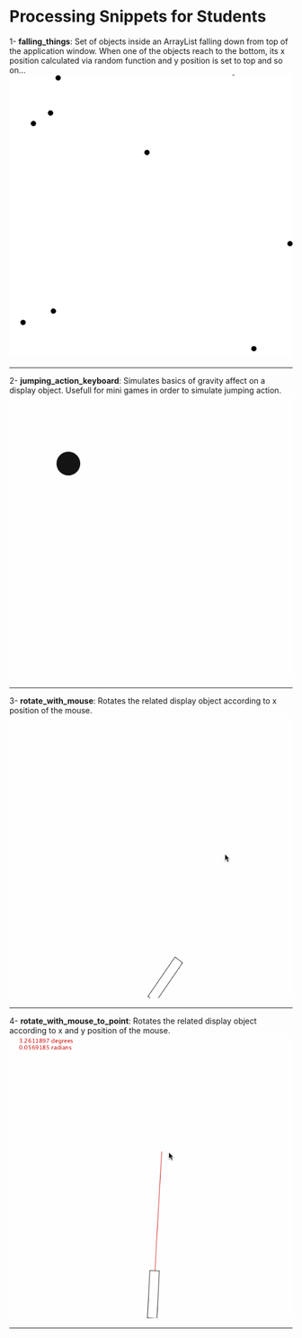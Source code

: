 # Processing Snippets for Students

1- **falling_things**: Set of objects inside an ArrayList falling down from top of the application window. When one of the objects reach to the bottom, its x position calculated via random function and y position is set to top and so on...
![falling things](./falling_things/falling_thingsw.gif)

---
2- **jumping_action_keyboard**: Simulates basics of gravity affect on a display object. Usefull for mini games in order to simulate jumping action.  
![falling things](./jumping_action_keyboard/jumping_action_via_keyboard.gif)

---
3- **rotate_with_mouse**: Rotates the related display object according to x position of the mouse.
![falling things](./rotate_with_mouse/rotate_with_mouse_Pos_X.gif)

---
4- **rotate_with_mouse_to_point**: Rotates the related display object according to x and y position of the mouse.
![falling things](./rotate_with_mouse_to_point/rotate_with_mouse_Pos_X_Y.gif)

---